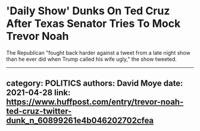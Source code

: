 # 'Daily Show' Dunks On Ted Cruz After Texas Senator Tries To Mock Trevor Noah

The Republican "fought back harder against a tweet from a late night show than he ever did when Trump called his wife ugly," the show tweeted.

---
category: POLITICS
authors: David Moye
date: 2021-04-28
link: https://www.huffpost.com/entry/trevor-noah-ted-cruz-twitter-dunk_n_60899261e4b046202702cfea
---
